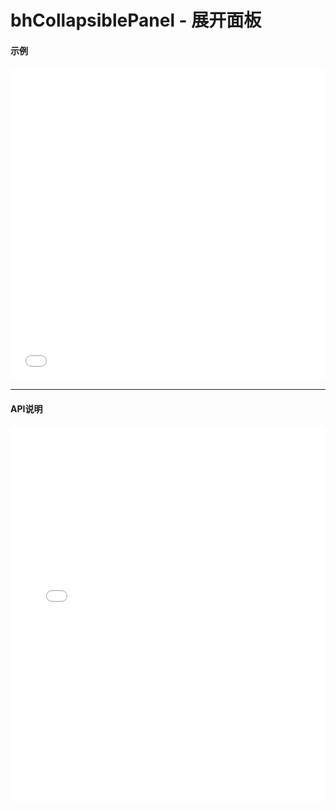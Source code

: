 # bhCollapsiblePanel - 展开面板

#### 示例

<iframe width="100%" height="500" src="//jsrun.net/E4pKp/embedded/all/light/" allowfullscreen="allowfullscreen" frameborder="0"></iframe>

*****
#### API说明

<iframe width="100%" height="600" src="../bh_apis/1.0/module-bhCollapsiblePanel.html" frameborder="0" id="innerFrame"></iframe>